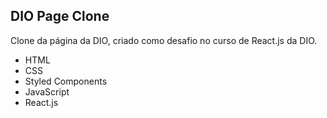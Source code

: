 ## DIO Page Clone

Clone da página da DIO, criado como desafio no curso de React.js da DIO.

- HTML
- CSS
- Styled Components
- JavaScript
- React.js
